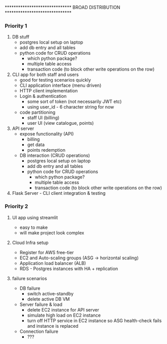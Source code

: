 ****************************** BROAD DISTRIBUTION ******************************
### Priority 1
1. DB stuff
    * postgres local setup on laptop
    * add db entry and all tables
    * python code for CRUD operations
        + which python package?
        + multiple table access
        + transaction code (to block other write operations on the row)
2. CLI app for both staff and users
    * good for testing scenarios quickly
    * CLI application interface (menu driven)                   
    * HTTP client implementation
    * Login & authentication
        + some sort of token (not necessarily JWT etc)
        + using user_id - 6 character string for now
    * code partitioning
        + staff UI (billing)
        + user UI (view catalogue, points)
3. API server
    * expose functionality (API)
        + billing
        + get data
        + points redemption
    * DB interaction (CRUD operations)
        + postgres local setup on laptop
        + add db entry and all tables
        + python code for CRUD operations
            - which python package?
            - multiple table access
            - transaction code (to block other write operations on the row)
4. Flask Server - CLI client integration & testing

### Priority 2
1. UI app using streamlit
    * easy to make
    * will make project look complex

2. Cloud Infra setup
    * Register for AWS free-tier
    * EC2 and Auto-scaling groups (ASG -> horizontal scaling)
    * Application load balancer (ALB)
    * RDS - Postgres instances with HA + replication

3. failure scenarios
    * DB failure
        + switch active-standby
        + delete active DB VM
    * Server failure & load
        + delete EC2 instance for API server
        + simulate high load on EC2 instance
        + turn off HTTP service in EC2 instance so ASG health-check fails and instance is replaced
    * Connection failure
        + ???